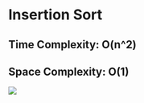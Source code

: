 # Insertion Sort
## Time Complexity: O(n^2)
## Space Complexity: O(1)

![](https://i.imgur.com/wWFZ7aM.png)